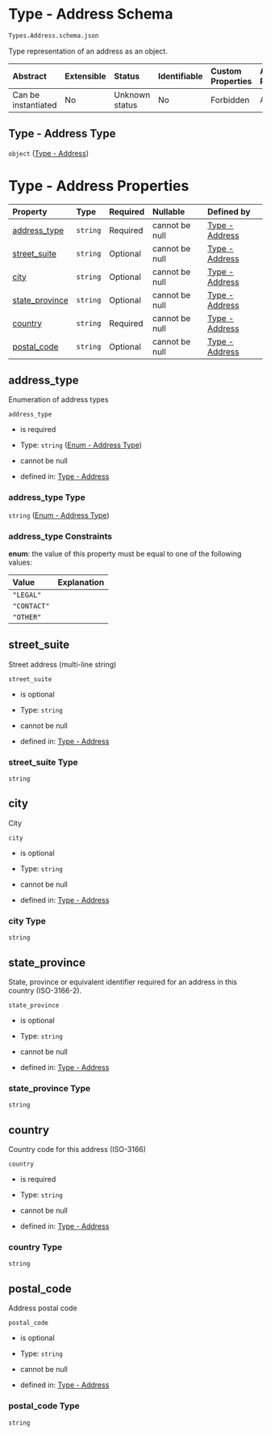 # Type - Address Schema

```txt
Types.Address.schema.json
```

Type representation of an address as an object.

| Abstract            | Extensible | Status         | Identifiable | Custom Properties | Additional Properties | Access Restrictions | Defined In                                                                           |
| :------------------ | :--------- | :------------- | :----------- | :---------------- | :-------------------- | :------------------ | :----------------------------------------------------------------------------------- |
| Can be instantiated | No         | Unknown status | No           | Forbidden         | Allowed               | none                | [Address.schema.json](../../schema/types/Address.schema.json "open original schema") |

## Type - Address Type

`object` ([Type - Address](address-1.md))

# Type - Address Properties

| Property                          | Type     | Required | Nullable       | Defined by                                                                                                         |
| :-------------------------------- | :------- | :------- | :------------- | :----------------------------------------------------------------------------------------------------------------- |
| [address_type](#address_type)     | `string` | Required | cannot be null | [Type - Address](address-1-properties-enum---address-type.md "Enums.Address.schema.json#/properties/address_type") |
| [street_suite](#street_suite)     | `string` | Optional | cannot be null | [Type - Address](address-1-properties-street_suite.md "Types.Address.schema.json#/properties/street_suite")        |
| [city](#city)                     | `string` | Optional | cannot be null | [Type - Address](address-1-properties-city.md "Types.Address.schema.json#/properties/city")                        |
| [state_province](#state_province) | `string` | Optional | cannot be null | [Type - Address](address-1-properties-state_province.md "Types.Address.schema.json#/properties/state_province")    |
| [country](#country)               | `string` | Required | cannot be null | [Type - Address](address-1-properties-country.md "Types.Address.schema.json#/properties/country")                  |
| [postal_code](#postal_code)       | `string` | Optional | cannot be null | [Type - Address](address-1-properties-postal_code.md "Types.Address.schema.json#/properties/postal_code")          |

## address_type

Enumeration of address types

`address_type`

*   is required

*   Type: `string` ([Enum - Address Type](address-1-properties-enum---address-type.md))

*   cannot be null

*   defined in: [Type - Address](address-1-properties-enum---address-type.md "Enums.Address.schema.json#/properties/address_type")

### address_type Type

`string` ([Enum - Address Type](address-1-properties-enum---address-type.md))

### address_type Constraints

**enum**: the value of this property must be equal to one of the following values:

| Value       | Explanation |
| :---------- | :---------- |
| `"LEGAL"`   |             |
| `"CONTACT"` |             |
| `"OTHER"`   |             |

## street_suite

Street address (multi-line string)

`street_suite`

*   is optional

*   Type: `string`

*   cannot be null

*   defined in: [Type - Address](address-1-properties-street_suite.md "Types.Address.schema.json#/properties/street_suite")

### street_suite Type

`string`

## city

City

`city`

*   is optional

*   Type: `string`

*   cannot be null

*   defined in: [Type - Address](address-1-properties-city.md "Types.Address.schema.json#/properties/city")

### city Type

`string`

## state_province

State, province or equivalent identifier required for an address in this country (ISO-3166-2).

`state_province`

*   is optional

*   Type: `string`

*   cannot be null

*   defined in: [Type - Address](address-1-properties-state_province.md "Types.Address.schema.json#/properties/state_province")

### state_province Type

`string`

## country

Country code for this address (ISO-3166)

`country`

*   is required

*   Type: `string`

*   cannot be null

*   defined in: [Type - Address](address-1-properties-country.md "Types.Address.schema.json#/properties/country")

### country Type

`string`

## postal_code

Address postal code

`postal_code`

*   is optional

*   Type: `string`

*   cannot be null

*   defined in: [Type - Address](address-1-properties-postal_code.md "Types.Address.schema.json#/properties/postal_code")

### postal_code Type

`string`
